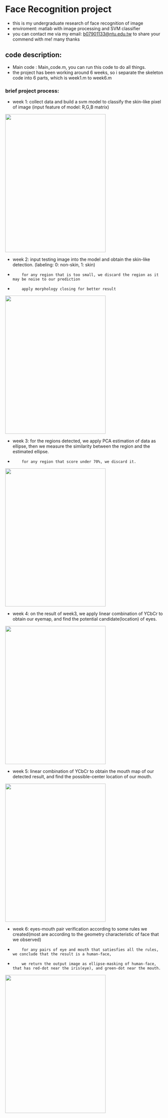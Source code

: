 # Face Recognition project 
- this is my undergraduate research of face recognition of image
- enviroment: matlab with image processing and SVM classifier
- you can contact me via my email: b07901133@ntu.edu.tw   to share your commend with me! many thanks

## code description:
- Main code : Main_code.m, you can run this code to do all things.
- the project has been working around 6 weeks, so i separate the skeleton code into 6 parts, which is week1.m to week6.m

### brief project process:
- week 1: collect data and build a svm model to classify the skin-like pixel of image (input feature of model: R,G,B matrix)
<img src="https://user-images.githubusercontent.com/55738449/113845471-22ead200-97c8-11eb-9692-cb44f2edda27.jpg" width="320" height="440">


- week 2: input testing image into the model and obtain the skin-like detection. (labeling: 0: non-skin, 1: skin)
-         for any region that is too small, we discard the region as it may be noise to our prediction
-         apply morphology closing for better result
<img src="https://user-images.githubusercontent.com/55738449/113845635-4e6dbc80-97c8-11eb-89e4-a76650fa127f.jpg" width="320" height="440">

- week 3: for the regions detected, we apply PCA estimation of data as ellipse, then we measure the similarity between the region and the estimated ellipse.
-         for any region that score under 70%, we discard it.
<img src="https://user-images.githubusercontent.com/55738449/113845716-5f1e3280-97c8-11eb-96a5-4eeb44765a84.png" width="320" height="440">

- week 4: on the result of week3, we apply linear combination of YCbCr to obtain our eyemap, and find the potential candidate(location) of eyes.
<img src="https://user-images.githubusercontent.com/55738449/113845800-73622f80-97c8-11eb-8946-c89e94c74291.png" width="320" height="440">

- week 5: linear combination of YCbCr to obtain the mouth map of our detected result, and find the possible-center location of our mouth.
<img src="https://user-images.githubusercontent.com/55738449/113845876-84ab3c00-97c8-11eb-937e-e2b0697c08b5.png" width="320" height="440">

- week 6: eyes-mouth pair verification according to some rules we created(most are according to the geometry characteristic of face that we observed)
-         for any pairs of eye and mouth that satiesfies all the rules, we conclude that the result is a human-face,
-         we return the output image as ellipse-masking of human-face, that has red-dot near the iris(eye), and green-dot near the mouth.
<img src="https://user-images.githubusercontent.com/55738449/113845920-912f9480-97c8-11eb-9315-331fcdf2437e.png" width="320" height="440">
